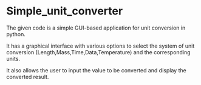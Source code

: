 # Simple_unit_converter
The given code is a simple GUI-based application for unit conversion in python. 

It has a graphical interface with various options to select the system of unit conversion (Length,Mass,Time,Data,Temperature) and the corresponding units.

It also allows the user to input the value to be converted and display the converted result.

